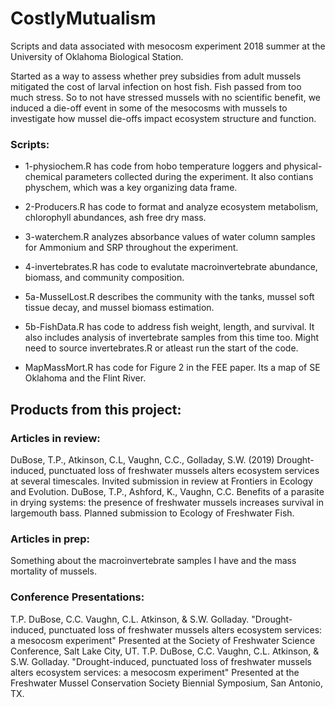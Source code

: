 # CostlyMutualism
Scripts and data associated with mesocosm experiment 2018 summer at the University of Oklahoma Biological Station.

Started as a way to assess whether prey subsidies from adult mussels mitigated the cost of larval infection on host fish.
Fish passed from too much stress. So to not have stressed mussels with no scientific benefit, we induced a die-off event in some of the mesocosms with mussels to investigate how mussel die-offs impact ecosystem structure and function. 

### Scripts:
* 1-physiochem.R has code from hobo temperature loggers and physical-chemical parameters collected during the experiment. It also contians physchem, which was a key organizing data frame.

* 2-Producers.R has code to format and analyze ecosystem metabolism, chlorophyll abundances, ash free dry mass. 

* 3-waterchem.R analyzes absorbance values of water column samples for Ammonium and SRP throughout the experiment. 

* 4-invertebrates.R has code to evalutate macroinvertebrate abundance, biomass, and community composition.

* 5a-MusselLost.R describes the community with the tanks, mussel soft tissue decay, and mussel biomass estimation.

* 5b-FishData.R has code to address fish weight, length, and survival. It also includes analysis of invertebrate samples from this time too. Might need to source invertebrates.R or atleast run the start of the code.

* MapMassMort.R has code for Figure 2 in the FEE paper. Its a map of SE Oklahoma and the Flint River.

## Products from this project:
### Articles in review:
DuBose, T.P., Atkinson, C.L, Vaughn, C.C., Golladay, S.W. (2019) Drought-induced, punctuated loss of freshwater mussels alters ecosystem services at several timescales. Invited submission in review at Frontiers in Ecology and Evolution.
DuBose, T.P., Ashford, K., Vaughn, C.C. Benefits of a parasite in drying systems: the presence of freshwater mussels increases survival in largemouth bass. Planned submission to Ecology of Freshwater Fish.

### Articles in prep:
Something about the macroinvertebrate samples I have and the mass mortality of mussels.

### Conference Presentations:
T.P. DuBose, C.C. Vaughn, C.L. Atkinson, & S.W. Golladay. "Drought-induced, punctuated loss of freshwater mussels alters ecosystem services: a mesocosm experiment" Presented at the Society of Freshwater Science Conference, Salt Lake City, UT. 
T.P. DuBose, C.C. Vaughn, C.L. Atkinson, & S.W. Golladay. "Drought-induced, punctuated loss of freshwater mussels alters ecosystem services: a mesocosm experiment" Presented at the Freshwater Mussel Conservation Society Biennial Symposium, San Antonio, TX. 